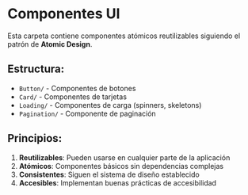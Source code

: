 # Componentes UI

Esta carpeta contiene componentes atómicos reutilizables siguiendo el patrón de **Atomic Design**.

## Estructura:

- `Button/` - Componentes de botones
- `Card/` - Componentes de tarjetas
- `Loading/` - Componentes de carga (spinners, skeletons)
- `Pagination/` - Componente de paginación

## Principios:

1. **Reutilizables**: Pueden usarse en cualquier parte de la aplicación
2. **Atómicos**: Componentes básicos sin dependencias complejas
3. **Consistentes**: Siguen el sistema de diseño establecido
4. **Accesibles**: Implementan buenas prácticas de accesibilidad
